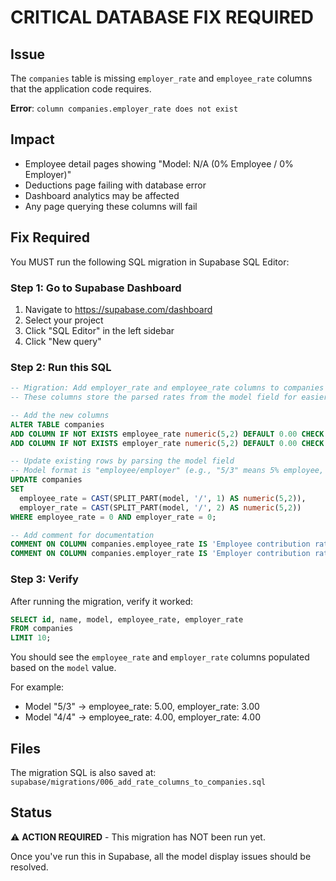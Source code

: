 # CRITICAL DATABASE FIX REQUIRED

## Issue
The `companies` table is missing `employer_rate` and `employee_rate` columns that the application code requires.

**Error**: `column companies.employer_rate does not exist`

## Impact
- Employee detail pages showing "Model: N/A (0% Employee / 0% Employer)"
- Deductions page failing with database error
- Dashboard analytics may be affected
- Any page querying these columns will fail

## Fix Required
You MUST run the following SQL migration in Supabase SQL Editor:

### Step 1: Go to Supabase Dashboard
1. Navigate to https://supabase.com/dashboard
2. Select your project
3. Click "SQL Editor" in the left sidebar
4. Click "New query"

### Step 2: Run this SQL

```sql
-- Migration: Add employer_rate and employee_rate columns to companies table
-- These columns store the parsed rates from the model field for easier querying

-- Add the new columns
ALTER TABLE companies
ADD COLUMN IF NOT EXISTS employee_rate numeric(5,2) DEFAULT 0.00 CHECK (employee_rate >= 0 AND employee_rate <= 100),
ADD COLUMN IF NOT EXISTS employer_rate numeric(5,2) DEFAULT 0.00 CHECK (employer_rate >= 0 AND employer_rate <= 100);

-- Update existing rows by parsing the model field
-- Model format is "employee/employer" (e.g., "5/3" means 5% employee, 3% employer)
UPDATE companies
SET
  employee_rate = CAST(SPLIT_PART(model, '/', 1) AS numeric(5,2)),
  employer_rate = CAST(SPLIT_PART(model, '/', 2) AS numeric(5,2))
WHERE employee_rate = 0 AND employer_rate = 0;

-- Add comment for documentation
COMMENT ON COLUMN companies.employee_rate IS 'Employee contribution rate (%) - parsed from model field';
COMMENT ON COLUMN companies.employer_rate IS 'Employer contribution rate (%) - parsed from model field';
```

### Step 3: Verify
After running the migration, verify it worked:

```sql
SELECT id, name, model, employee_rate, employer_rate
FROM companies
LIMIT 10;
```

You should see the `employee_rate` and `employer_rate` columns populated based on the `model` value.

For example:
- Model "5/3" → employee_rate: 5.00, employer_rate: 3.00
- Model "4/4" → employee_rate: 4.00, employer_rate: 4.00

## Files
The migration SQL is also saved at:
`supabase/migrations/006_add_rate_columns_to_companies.sql`

## Status
⚠️ **ACTION REQUIRED** - This migration has NOT been run yet.

Once you've run this in Supabase, all the model display issues should be resolved.

